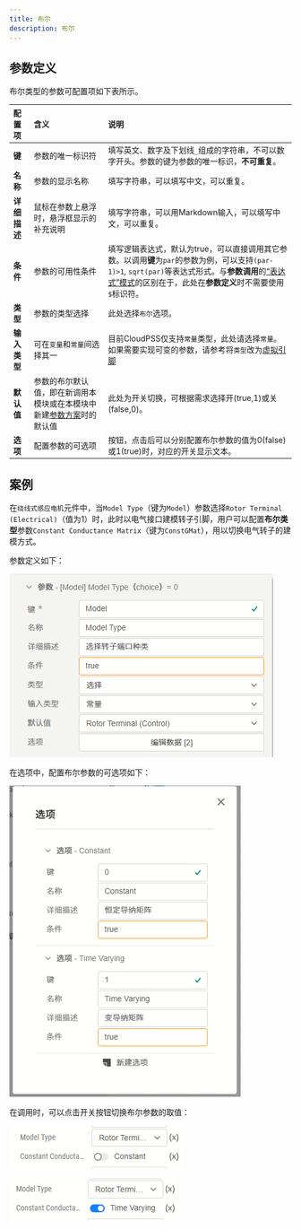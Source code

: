 ```yaml
---
title: 布尔
description: 布尔
---
```


## 参数定义

布尔类型的参数可配置项如下表所示。

| 配置项 | 含义 | 说明 |
| :--- | :--- | :--- | 
| **键** | 参数的唯一标识符 | 填写英文、数字及下划线```_```组成的字符串，不可以数字开头。参数的键为参数的唯一标识，**不可重复**。 | 
| **名称** | 参数的显示名称 | 填写字符串，可以填写中文，可以重复。 | 
| **详细描述** | 鼠标在参数上悬浮时，悬浮框显示的补充说明 | 填写字符串，可以用Markdown输入，可以填写中文，可以重复。 |
| **条件** | 参数的可用性条件 | 填写逻辑表达式，默认为true，可以直接调用其它参数。以调用**键**为```par```的参数为例，可以支持``` (par-1)>1 ```, ```sqrt(par)```等表达式形式。与**参数调用**的[“表达式”模式](../../../10-params-variables-pins/index.md#表达式模式)的区别在于，此处在**参数定义**时不需要使用```$```标识符。 |
| **类型** | 参数的类型选择 | 此处选择```布尔```选项。 |
| **输入类型** | 可在```变量```和```常量```间选择其一 | 目前CloudPSS仅支持```常量```类型，此处请选择```常量```。如果需要实现可变的参数，请参考将```类型```改为[虚拟引脚](../90-virtual-pin/index.md) |
| **默认值** | 参数的布尔默认值，即在新调用本模块或在本模块中新建[参数方案](../../../30-param-config/index.md)时的默认值 | 此处为开关切换，可根据需求选择开(true,1)或关(false,0)。 |
| **选项** | 配置参数的可选项 | 按钮，点击后可以分别配置布尔参数的值为0(false)或1(true)时，对应的开关显示文本。 |


## 案例

在```绕线式感应电机```元件中，当```Model Type```（键为```Model```）参数选择```Rotor Terminal (Electrical)```（值为1）时，此时以电气接口建模转子引脚，用户可以配置**布尔类型**参数```Constant Conductance Matrix```（键为```ConstGMat```），用以切换电气转子的建模方式。

参数定义如下：

![绕线式感应电机中的布尔参数定义](image.png)

在选项中，配置布尔参数的可选项如下：

![配置绕线式感应电机的布尔参数的选项](image-5.png)

在调用时，可以点击开关按钮切换布尔参数的取值：

![布尔参数为false/0](image-4.png)

![布尔参数为true/1](image-3.png)

